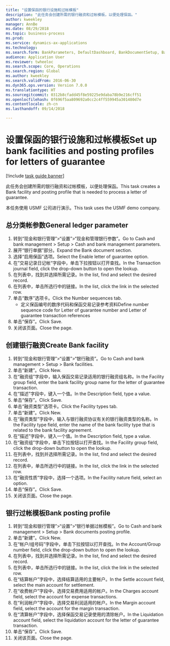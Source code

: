 ```yaml
--- 
title: "设置保函的银行设施和过帐模板"
description: "此任务会创建所需的银行融资和过帐模板，以便处理保函。"
author: kweekley
manager: AnnBe
ms.date: 08/29/2018
ms.topic: business-process
ms.prod: 
ms.service: dynamics-ax-applications
ms.technology: 
ms.search.form: BankParameters, DefaultDashboard, BankDocumentSetup, BankDocumentPosting
audience: Application User
ms.reviewer: twheeloc
ms.search.scope: Core, Operations
ms.search.region: Global
ms.author: kweekley
ms.search.validFrom: 2016-06-30
ms.dyn365.ops.version: Version 7.0.0
ms.translationtype: HT
ms.sourcegitcommit: 0312b8cfadd45f8e59225e9daba78b9e216cff51
ms.openlocfilehash: 0f696f5aa809692a0cc2c4ff559945a301480d7e
ms.contentlocale: zh-cn
ms.lasthandoff: 09/14/2018

---
```

# <a name="set-up-bank-facilities-and-posting-profiles-for-letters-of-guarantee"></a><span data-ttu-id="1281c-103">设置保函的银行设施和过帐模板</span><span class="sxs-lookup"><span data-stu-id="1281c-103">Set up bank facilities and posting profiles for letters of guarantee</span></span>

[!include [task guide banner](../../includes/task-guide-banner.md)]

<span data-ttu-id="1281c-104">此任务会创建所需的银行融资和过帐模板，以便处理保函。</span><span class="sxs-lookup"><span data-stu-id="1281c-104">This task creates a Bank facility and posting profile that is needed to process a letter of guarantee.</span></span>



<span data-ttu-id="1281c-105">本任务使用 USMF 公司进行演示。</span><span class="sxs-lookup"><span data-stu-id="1281c-105">This task uses the USMF demo company.</span></span> 




## <a name="general-ledger-parameter"></a><span data-ttu-id="1281c-106">总分类帐参数</span><span class="sxs-lookup"><span data-stu-id="1281c-106">General ledger parameter</span></span>
1. <span data-ttu-id="1281c-107">转到“现金和银行管理”>“设置”>“现金和管理银行参数”。</span><span class="sxs-lookup"><span data-stu-id="1281c-107">Go to Cash and bank management > Setup > Cash and bank management parameters.</span></span>
2. <span data-ttu-id="1281c-108">展开“银行单据”部分。</span><span class="sxs-lookup"><span data-stu-id="1281c-108">Expand the Bank document section.</span></span>
3. <span data-ttu-id="1281c-109">选择“启用保函”选项。</span><span class="sxs-lookup"><span data-stu-id="1281c-109">Select the Enable letter of guarantee option.</span></span>
4. <span data-ttu-id="1281c-110">在”交易记录日记帐“字段中，单击下拉按钮以打开查找。</span><span class="sxs-lookup"><span data-stu-id="1281c-110">In the Transaction journal field, click the drop-down button to open the lookup.</span></span>
5. <span data-ttu-id="1281c-111">在列表中，找到并选择所需记录。</span><span class="sxs-lookup"><span data-stu-id="1281c-111">In the list, find and select the desired record.</span></span>
6. <span data-ttu-id="1281c-112">在列表中，单击所选行中的链接。</span><span class="sxs-lookup"><span data-stu-id="1281c-112">In the list, click the link in the selected row.</span></span>
7. <span data-ttu-id="1281c-113">单击“数序”选项卡。</span><span class="sxs-lookup"><span data-stu-id="1281c-113">Click the Number sequences tab.</span></span>
    * <span data-ttu-id="1281c-114">定义保函编号的数序代码和保函交易记录参考资料</span><span class="sxs-lookup"><span data-stu-id="1281c-114">Define number sequence code for Letter of guarantee number and Letter of guarantee transaction references</span></span>  
8. <span data-ttu-id="1281c-115">单击“保存”。</span><span class="sxs-lookup"><span data-stu-id="1281c-115">Click Save.</span></span>
9. <span data-ttu-id="1281c-116">关闭该页面。</span><span class="sxs-lookup"><span data-stu-id="1281c-116">Close the page.</span></span>

## <a name="create-bank-facility"></a><span data-ttu-id="1281c-117">创建银行融资</span><span class="sxs-lookup"><span data-stu-id="1281c-117">Create Bank facility</span></span>
1. <span data-ttu-id="1281c-118">转到“现金和银行管理”>“设置”>“银行融资”。</span><span class="sxs-lookup"><span data-stu-id="1281c-118">Go to Cash and bank management > Setup > Bank facilities.</span></span>
2. <span data-ttu-id="1281c-119">单击“新建”。</span><span class="sxs-lookup"><span data-stu-id="1281c-119">Click New.</span></span>
3. <span data-ttu-id="1281c-120">在“融资组”字段中，输入保函交易记录适用的银行融资组名称。</span><span class="sxs-lookup"><span data-stu-id="1281c-120">In the Facility group field, enter the bank facility group name for the letter of guarantee transaction.</span></span>
4. <span data-ttu-id="1281c-121">在“描述”字段中，键入一个值。</span><span class="sxs-lookup"><span data-stu-id="1281c-121">In the Description field, type a value.</span></span>
5. <span data-ttu-id="1281c-122">单击“保存”。</span><span class="sxs-lookup"><span data-stu-id="1281c-122">Click Save.</span></span>
6. <span data-ttu-id="1281c-123">单击“融资类型”选项卡。</span><span class="sxs-lookup"><span data-stu-id="1281c-123">Click the Facility types tab.</span></span>
7. <span data-ttu-id="1281c-124">单击“新建”。</span><span class="sxs-lookup"><span data-stu-id="1281c-124">Click New.</span></span>
8. <span data-ttu-id="1281c-125">在“融资类型”字段中，输入与银行融资协议有关的银行融资类型的名称。</span><span class="sxs-lookup"><span data-stu-id="1281c-125">In the Facility type field, enter the name of the bank facility type that is related to the bank facility agreement.</span></span>
9. <span data-ttu-id="1281c-126">在“描述”字段中，键入一个值。</span><span class="sxs-lookup"><span data-stu-id="1281c-126">In the Description field, type a value.</span></span>
10. <span data-ttu-id="1281c-127">在“融资组”字段中，单击下拉按钮以打开查找。</span><span class="sxs-lookup"><span data-stu-id="1281c-127">In the Facility group field, click the drop-down button to open the lookup.</span></span>
11. <span data-ttu-id="1281c-128">在列表中，找到并选择所需记录。</span><span class="sxs-lookup"><span data-stu-id="1281c-128">In the list, find and select the desired record.</span></span>
12. <span data-ttu-id="1281c-129">在列表中，单击所选行中的链接。</span><span class="sxs-lookup"><span data-stu-id="1281c-129">In the list, click the link in the selected row.</span></span>
13. <span data-ttu-id="1281c-130">在“融资性质”字段中，选择一个选项。</span><span class="sxs-lookup"><span data-stu-id="1281c-130">In the Facility nature field, select an option.</span></span>
14. <span data-ttu-id="1281c-131">单击“保存”。</span><span class="sxs-lookup"><span data-stu-id="1281c-131">Click Save.</span></span>
15. <span data-ttu-id="1281c-132">关闭该页面。</span><span class="sxs-lookup"><span data-stu-id="1281c-132">Close the page.</span></span>

## <a name="bank-posting-profile"></a><span data-ttu-id="1281c-133">银行过帐模板</span><span class="sxs-lookup"><span data-stu-id="1281c-133">Bank posting profile</span></span>
1. <span data-ttu-id="1281c-134">转到“现金和银行管理”>“设置”>“银行单据过帐模板”。</span><span class="sxs-lookup"><span data-stu-id="1281c-134">Go to Cash and bank management > Setup > Bank documents posting profile.</span></span>
2. <span data-ttu-id="1281c-135">单击“新建”。</span><span class="sxs-lookup"><span data-stu-id="1281c-135">Click New.</span></span>
3. <span data-ttu-id="1281c-136">在“帐户/组号码”字段中，单击下拉按钮以打开查找。</span><span class="sxs-lookup"><span data-stu-id="1281c-136">In the Account/Group number field, click the drop-down button to open the lookup.</span></span>
4. <span data-ttu-id="1281c-137">在列表中，找到并选择所需记录。</span><span class="sxs-lookup"><span data-stu-id="1281c-137">In the list, find and select the desired record.</span></span>
5. <span data-ttu-id="1281c-138">在列表中，单击所选行中的链接。</span><span class="sxs-lookup"><span data-stu-id="1281c-138">In the list, click the link in the selected row.</span></span>
6. <span data-ttu-id="1281c-139">在“结算帐户”字段中，选择结算适用的主要帐户。</span><span class="sxs-lookup"><span data-stu-id="1281c-139">In the Settle account field, select the main account for settlement.</span></span>
7. <span data-ttu-id="1281c-140">在“收费帐户”字段中，选择交易费用适用的帐户。</span><span class="sxs-lookup"><span data-stu-id="1281c-140">In the Charges account field, select the account for expense transactions.</span></span>
8. <span data-ttu-id="1281c-141">在“利润帐户”字段中，选择交易利润适用的帐户。</span><span class="sxs-lookup"><span data-stu-id="1281c-141">In the Margin account field, select the account for the margin transaction.</span></span>
9. <span data-ttu-id="1281c-142">在“清算帐户”字段中，选择保函交易记录使用的清除帐户。</span><span class="sxs-lookup"><span data-stu-id="1281c-142">In the Liquidation account field, select the liquidation account for the letter of guarantee transaction.</span></span> 
10. <span data-ttu-id="1281c-143">单击“保存”。</span><span class="sxs-lookup"><span data-stu-id="1281c-143">Click Save.</span></span>
11. <span data-ttu-id="1281c-144">关闭该页面。</span><span class="sxs-lookup"><span data-stu-id="1281c-144">Close the page.</span></span>


